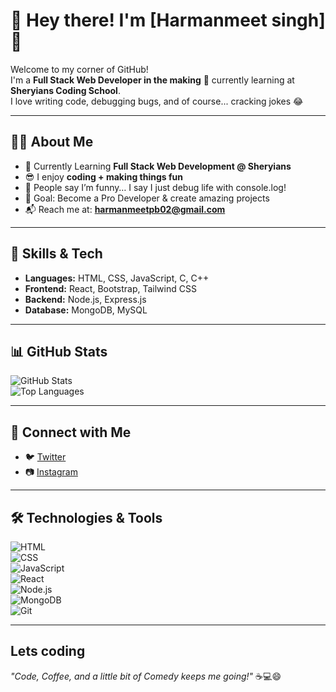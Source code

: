 # 🌟 Hey there! I'm [Harmanmeet singh] 🌟  

Welcome to my corner of GitHub!  
I'm a **Full Stack Web Developer in the making** 🚀 currently learning at **Sheryians Coding School**.  
I love writing code, debugging bugs, and of course... cracking jokes 😂  

---

## 👨‍💻 About Me  
- 🌱 Currently Learning **Full Stack Web Development @ Sheryians**  
- 😎 I enjoy **coding + making things fun**  
- 🤪 People say I’m funny… I say I just debug life with console.log!  
- 🎯 Goal: Become a Pro Developer & create amazing projects  
- 📬 Reach me at: **harmanmeetpb02@gmail.com**  

---

## 🚀 Skills & Tech  
- **Languages:** HTML, CSS, JavaScript, C, C++  
- **Frontend:** React, Bootstrap, Tailwind CSS  
- **Backend:** Node.js, Express.js  
- **Database:** MongoDB, MySQL  

---

## 📊 GitHub Stats  
![GitHub Stats](https://github-readme-stats.vercel.app/api?username=YourGitHubUsername&show_icons=true&theme=tokyonight)  
![Top Languages](https://github-readme-stats.vercel.app/api/top-langs/?username=YourGitHubUsername&layout=compact&theme=tokyonight)  

---


## 🤝 Connect with Me  
- 🐦 [Twitter](https://twitter.com/coderxplorer1)  
- 📷 [Instagram](https://instagram.com/harman__23)  

---

## 🛠️ Technologies & Tools  
![HTML](https://img.shields.io/badge/-HTML5-orange?logo=html5&logoColor=white&style=for-the-badge)  
![CSS](https://img.shields.io/badge/-CSS3-blue?logo=css3&logoColor=white&style=for-the-badge)  
![JavaScript](https://img.shields.io/badge/-JavaScript-yellow?logo=javascript&logoColor=white&style=for-the-badge)  
![React](https://img.shields.io/badge/-React-blue?logo=react&logoColor=white&style=for-the-badge)  
![Node.js](https://img.shields.io/badge/-Node.js-green?logo=node.js&logoColor=white&style=for-the-badge)  
![MongoDB](https://img.shields.io/badge/-MongoDB-darkgreen?logo=mongodb&logoColor=white&style=for-the-badge)  
![Git](https://img.shields.io/badge/-Git-black?logo=git&logoColor=orange&style=for-the-badge)  

---

## Lets coding
_"Code, Coffee, and a little bit of Comedy keeps me going!"_ ☕💻😄  
